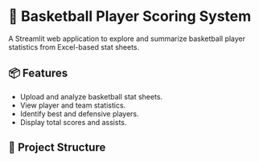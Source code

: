 # 🏀 Basketball Player Scoring System

A Streamlit web application to explore and summarize basketball player statistics from Excel-based stat sheets.

## 📦 Features
- Upload and analyze basketball stat sheets.
- View player and team statistics.
- Identify best and defensive players.
- Display total scores and assists.

## 📁 Project Structure
